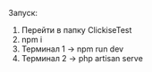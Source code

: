 Запуск:
1. Перейти в папку ClickiseTest
2. npm i
3. Терминал 1 -> npm run dev
4. Терминал 2 -> php artisan serve
